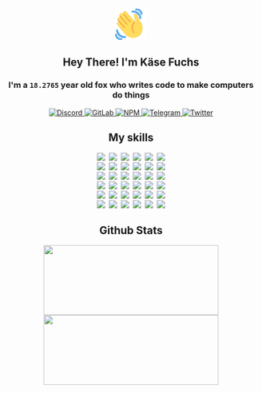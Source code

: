 <div><p align=center><img src=./resources/images/wave.gif width=64px height=64px></p><h2 align=center>Hey There! I'm Käse Fuchs</h2><h3 align=center>I'm a <code>18.2765</code> year old fox who writes code to make computers do things</h3><p align=center><a href=https://discord.com/users/507526681125322772><img alt=Discord src="https://img.shields.io/badge/Discord-5865F2?logo=discord&logoColor=white&style=flat-square#e38a6aff0ef2dfce015531a0840586b9"> </a><a href=https://gitlab.com/kasefuchs><img alt=GitLab src="https://img.shields.io/badge/GitLab-330F63?logo=gitlab&logoColor=white&style=flat-square#e38a6aff0ef2dfce015531a0840586b9"> </a><a href=https://npmjs.com/~kasefuchs><img alt=NPM src="https://img.shields.io/badge/NPM-CB3837?logo=npm&logoColor=white&style=flat-square#e38a6aff0ef2dfce015531a0840586b9"> </a><a href=https://t.me/kasefuchs><img alt=Telegram src="https://img.shields.io/badge/Telegram-2CA5E0?logo=telegram&logoColor=white&style=flat-square#e38a6aff0ef2dfce015531a0840586b9"> </a><a href=https://twitter.com/kasefuchs><img alt=Twitter src="https://img.shields.io/badge/Twitter-1DA1F2?logo=twitter&logoColor=white&style=flat-square#e38a6aff0ef2dfce015531a0840586b9"></a></p><h2 align=center>My skills</h2><p align=center><a href=https://aws.amazon.com/ ><picture><source srcset="https://skillicons.dev/icons?i=aws&theme=dark#e38a6aff0ef2dfce015531a0840586b9" media="(prefers-color-scheme: dark)"><source srcset="https://skillicons.dev/icons?i=aws&theme=light#e38a6aff0ef2dfce015531a0840586b9" media="(prefers-color-scheme: light), (prefers-color-scheme: no-preference)"><img src="https://skillicons.dev/icons?i=aws&theme=light#e38a6aff0ef2dfce015531a0840586b9"></picture></a>&nbsp;&nbsp;<a href=https://en.wikipedia.org/wiki/Bash_(Unix_shell)><picture><source srcset="https://skillicons.dev/icons?i=bash&theme=dark#e38a6aff0ef2dfce015531a0840586b9" media="(prefers-color-scheme: dark)"><source srcset="https://skillicons.dev/icons?i=bash&theme=light#e38a6aff0ef2dfce015531a0840586b9" media="(prefers-color-scheme: light), (prefers-color-scheme: no-preference)"><img src="https://skillicons.dev/icons?i=bash&theme=light#e38a6aff0ef2dfce015531a0840586b9"></picture></a>&nbsp;&nbsp;<a href=https://discord.com/developers/docs><picture><source srcset="https://skillicons.dev/icons?i=bots&theme=dark#e38a6aff0ef2dfce015531a0840586b9" media="(prefers-color-scheme: dark)"><source srcset="https://skillicons.dev/icons?i=bots&theme=light#e38a6aff0ef2dfce015531a0840586b9" media="(prefers-color-scheme: light), (prefers-color-scheme: no-preference)"><img src="https://skillicons.dev/icons?i=bots&theme=light#e38a6aff0ef2dfce015531a0840586b9"></picture></a>&nbsp;&nbsp;<a href=https://www.cloudflare.com/ ><picture><source srcset="https://skillicons.dev/icons?i=cloudflare&theme=dark#e38a6aff0ef2dfce015531a0840586b9" media="(prefers-color-scheme: dark)"><source srcset="https://skillicons.dev/icons?i=cloudflare&theme=light#e38a6aff0ef2dfce015531a0840586b9" media="(prefers-color-scheme: light), (prefers-color-scheme: no-preference)"><img src="https://skillicons.dev/icons?i=cloudflare&theme=light#e38a6aff0ef2dfce015531a0840586b9"></picture></a>&nbsp;&nbsp;<a href=https://en.wikipedia.org/wiki/CSS><picture><source srcset="https://skillicons.dev/icons?i=css&theme=dark#e38a6aff0ef2dfce015531a0840586b9" media="(prefers-color-scheme: dark)"><source srcset="https://skillicons.dev/icons?i=css&theme=light#e38a6aff0ef2dfce015531a0840586b9" media="(prefers-color-scheme: light), (prefers-color-scheme: no-preference)"><img src="https://skillicons.dev/icons?i=css&theme=light#e38a6aff0ef2dfce015531a0840586b9"></picture></a>&nbsp;&nbsp;<a href=https://www.docker.com/ ><picture><source srcset="https://skillicons.dev/icons?i=docker&theme=dark#e38a6aff0ef2dfce015531a0840586b9" media="(prefers-color-scheme: dark)"><source srcset="https://skillicons.dev/icons?i=docker&theme=light#e38a6aff0ef2dfce015531a0840586b9" media="(prefers-color-scheme: light), (prefers-color-scheme: no-preference)"><img src="https://skillicons.dev/icons?i=docker&theme=light#e38a6aff0ef2dfce015531a0840586b9"></picture></a><br><a href=https://www.electronjs.org/ ><picture><source srcset="https://skillicons.dev/icons?i=electron&theme=dark#e38a6aff0ef2dfce015531a0840586b9" media="(prefers-color-scheme: dark)"><source srcset="https://skillicons.dev/icons?i=electron&theme=light#e38a6aff0ef2dfce015531a0840586b9" media="(prefers-color-scheme: light), (prefers-color-scheme: no-preference)"><img src="https://skillicons.dev/icons?i=electron&theme=light#e38a6aff0ef2dfce015531a0840586b9"></picture></a>&nbsp;&nbsp;<a href=https://expressjs.com/ ><picture><source srcset="https://skillicons.dev/icons?i=express&theme=dark#e38a6aff0ef2dfce015531a0840586b9" media="(prefers-color-scheme: dark)"><source srcset="https://skillicons.dev/icons?i=express&theme=light#e38a6aff0ef2dfce015531a0840586b9" media="(prefers-color-scheme: light), (prefers-color-scheme: no-preference)"><img src="https://skillicons.dev/icons?i=express&theme=light#e38a6aff0ef2dfce015531a0840586b9"></picture></a>&nbsp;&nbsp;<a href=https://www.figma.com/ ><picture><source srcset="https://skillicons.dev/icons?i=figma&theme=dark#e38a6aff0ef2dfce015531a0840586b9" media="(prefers-color-scheme: dark)"><source srcset="https://skillicons.dev/icons?i=figma&theme=light#e38a6aff0ef2dfce015531a0840586b9" media="(prefers-color-scheme: light), (prefers-color-scheme: no-preference)"><img src="https://skillicons.dev/icons?i=figma&theme=light#e38a6aff0ef2dfce015531a0840586b9"></picture></a>&nbsp;&nbsp;<a href=https://firebase.google.com/ ><picture><source srcset="https://skillicons.dev/icons?i=firebase&theme=dark#e38a6aff0ef2dfce015531a0840586b9" media="(prefers-color-scheme: dark)"><source srcset="https://skillicons.dev/icons?i=firebase&theme=light#e38a6aff0ef2dfce015531a0840586b9" media="(prefers-color-scheme: light), (prefers-color-scheme: no-preference)"><img src="https://skillicons.dev/icons?i=firebase&theme=light#e38a6aff0ef2dfce015531a0840586b9"></picture></a>&nbsp;&nbsp;<a href=https://flask.palletsprojects.com/ ><picture><source srcset="https://skillicons.dev/icons?i=flask&theme=dark#e38a6aff0ef2dfce015531a0840586b9" media="(prefers-color-scheme: dark)"><source srcset="https://skillicons.dev/icons?i=flask&theme=light#e38a6aff0ef2dfce015531a0840586b9" media="(prefers-color-scheme: light), (prefers-color-scheme: no-preference)"><img src="https://skillicons.dev/icons?i=flask&theme=light#e38a6aff0ef2dfce015531a0840586b9"></picture></a>&nbsp;&nbsp;<a href=https://cloud.google.com/ ><picture><source srcset="https://skillicons.dev/icons?i=gcp&theme=dark#e38a6aff0ef2dfce015531a0840586b9" media="(prefers-color-scheme: dark)"><source srcset="https://skillicons.dev/icons?i=gcp&theme=light#e38a6aff0ef2dfce015531a0840586b9" media="(prefers-color-scheme: light), (prefers-color-scheme: no-preference)"><img src="https://skillicons.dev/icons?i=gcp&theme=light#e38a6aff0ef2dfce015531a0840586b9"></picture></a><br><a href=https://git-scm.com/ ><picture><source srcset="https://skillicons.dev/icons?i=git&theme=dark#e38a6aff0ef2dfce015531a0840586b9" media="(prefers-color-scheme: dark)"><source srcset="https://skillicons.dev/icons?i=git&theme=light#e38a6aff0ef2dfce015531a0840586b9" media="(prefers-color-scheme: light), (prefers-color-scheme: no-preference)"><img src="https://skillicons.dev/icons?i=git&theme=light#e38a6aff0ef2dfce015531a0840586b9"></picture></a>&nbsp;&nbsp;<a href=https://github.com/ ><picture><source srcset="https://skillicons.dev/icons?i=github&theme=dark#e38a6aff0ef2dfce015531a0840586b9" media="(prefers-color-scheme: dark)"><source srcset="https://skillicons.dev/icons?i=github&theme=light#e38a6aff0ef2dfce015531a0840586b9" media="(prefers-color-scheme: light), (prefers-color-scheme: no-preference)"><img src="https://skillicons.dev/icons?i=github&theme=light#e38a6aff0ef2dfce015531a0840586b9"></picture></a>&nbsp;&nbsp;<a href=https://gitlab.com/ ><picture><source srcset="https://skillicons.dev/icons?i=gitlab&theme=dark#e38a6aff0ef2dfce015531a0840586b9" media="(prefers-color-scheme: dark)"><source srcset="https://skillicons.dev/icons?i=gitlab&theme=light#e38a6aff0ef2dfce015531a0840586b9" media="(prefers-color-scheme: light), (prefers-color-scheme: no-preference)"><img src="https://skillicons.dev/icons?i=gitlab&theme=light#e38a6aff0ef2dfce015531a0840586b9"></picture></a>&nbsp;&nbsp;<a href=https://www.heroku.com/ ><picture><source srcset="https://skillicons.dev/icons?i=heroku&theme=dark#e38a6aff0ef2dfce015531a0840586b9" media="(prefers-color-scheme: dark)"><source srcset="https://skillicons.dev/icons?i=heroku&theme=light#e38a6aff0ef2dfce015531a0840586b9" media="(prefers-color-scheme: light), (prefers-color-scheme: no-preference)"><img src="https://skillicons.dev/icons?i=heroku&theme=light#e38a6aff0ef2dfce015531a0840586b9"></picture></a>&nbsp;&nbsp;<a href=https://en.wikipedia.org/wiki/HTML><picture><source srcset="https://skillicons.dev/icons?i=html&theme=dark#e38a6aff0ef2dfce015531a0840586b9" media="(prefers-color-scheme: dark)"><source srcset="https://skillicons.dev/icons?i=html&theme=light#e38a6aff0ef2dfce015531a0840586b9" media="(prefers-color-scheme: light), (prefers-color-scheme: no-preference)"><img src="https://skillicons.dev/icons?i=html&theme=light#e38a6aff0ef2dfce015531a0840586b9"></picture></a>&nbsp;&nbsp;<a href=https://en.wikipedia.org/wiki/JavaScript><picture><source srcset="https://skillicons.dev/icons?i=js&theme=dark#e38a6aff0ef2dfce015531a0840586b9" media="(prefers-color-scheme: dark)"><source srcset="https://skillicons.dev/icons?i=js&theme=light#e38a6aff0ef2dfce015531a0840586b9" media="(prefers-color-scheme: light), (prefers-color-scheme: no-preference)"><img src="https://skillicons.dev/icons?i=js&theme=light#e38a6aff0ef2dfce015531a0840586b9"></picture></a><br><a href=https://en.wikipedia.org/wiki/Linux><picture><source srcset="https://skillicons.dev/icons?i=linux&theme=dark#e38a6aff0ef2dfce015531a0840586b9" media="(prefers-color-scheme: dark)"><source srcset="https://skillicons.dev/icons?i=linux&theme=light#e38a6aff0ef2dfce015531a0840586b9" media="(prefers-color-scheme: light), (prefers-color-scheme: no-preference)"><img src="https://skillicons.dev/icons?i=linux&theme=light#e38a6aff0ef2dfce015531a0840586b9"></picture></a>&nbsp;&nbsp;<a href=https://mui.com/ ><picture><source srcset="https://skillicons.dev/icons?i=materialui&theme=dark#e38a6aff0ef2dfce015531a0840586b9" media="(prefers-color-scheme: dark)"><source srcset="https://skillicons.dev/icons?i=materialui&theme=light#e38a6aff0ef2dfce015531a0840586b9" media="(prefers-color-scheme: light), (prefers-color-scheme: no-preference)"><img src="https://skillicons.dev/icons?i=materialui&theme=light#e38a6aff0ef2dfce015531a0840586b9"></picture></a>&nbsp;&nbsp;<a href=https://en.wikipedia.org/wiki/Markdown><picture><source srcset="https://skillicons.dev/icons?i=md&theme=dark#e38a6aff0ef2dfce015531a0840586b9" media="(prefers-color-scheme: dark)"><source srcset="https://skillicons.dev/icons?i=md&theme=light#e38a6aff0ef2dfce015531a0840586b9" media="(prefers-color-scheme: light), (prefers-color-scheme: no-preference)"><img src="https://skillicons.dev/icons?i=md&theme=light#e38a6aff0ef2dfce015531a0840586b9"></picture></a>&nbsp;&nbsp;<a href=https://www.mongodb.com/ ><picture><source srcset="https://skillicons.dev/icons?i=mongodb&theme=dark#e38a6aff0ef2dfce015531a0840586b9" media="(prefers-color-scheme: dark)"><source srcset="https://skillicons.dev/icons?i=mongodb&theme=light#e38a6aff0ef2dfce015531a0840586b9" media="(prefers-color-scheme: light), (prefers-color-scheme: no-preference)"><img src="https://skillicons.dev/icons?i=mongodb&theme=light#e38a6aff0ef2dfce015531a0840586b9"></picture></a>&nbsp;&nbsp;<a href=https://www.mysql.com/ ><picture><source srcset="https://skillicons.dev/icons?i=mysql&theme=dark#e38a6aff0ef2dfce015531a0840586b9" media="(prefers-color-scheme: dark)"><source srcset="https://skillicons.dev/icons?i=mysql&theme=light#e38a6aff0ef2dfce015531a0840586b9" media="(prefers-color-scheme: light), (prefers-color-scheme: no-preference)"><img src="https://skillicons.dev/icons?i=mysql&theme=light#e38a6aff0ef2dfce015531a0840586b9"></picture></a>&nbsp;&nbsp;<a href=https://nextjs.org/ ><picture><source srcset="https://skillicons.dev/icons?i=nextjs&theme=dark#e38a6aff0ef2dfce015531a0840586b9" media="(prefers-color-scheme: dark)"><source srcset="https://skillicons.dev/icons?i=nextjs&theme=light#e38a6aff0ef2dfce015531a0840586b9" media="(prefers-color-scheme: light), (prefers-color-scheme: no-preference)"><img src="https://skillicons.dev/icons?i=nextjs&theme=light#e38a6aff0ef2dfce015531a0840586b9"></picture></a><br><a href=https://nodejs.org/en/ ><picture><source srcset="https://skillicons.dev/icons?i=nodejs&theme=dark#e38a6aff0ef2dfce015531a0840586b9" media="(prefers-color-scheme: dark)"><source srcset="https://skillicons.dev/icons?i=nodejs&theme=light#e38a6aff0ef2dfce015531a0840586b9" media="(prefers-color-scheme: light), (prefers-color-scheme: no-preference)"><img src="https://skillicons.dev/icons?i=nodejs&theme=light#e38a6aff0ef2dfce015531a0840586b9"></picture></a>&nbsp;&nbsp;<a href=https://www.postgresql.org/ ><picture><source srcset="https://skillicons.dev/icons?i=postgres&theme=dark#e38a6aff0ef2dfce015531a0840586b9" media="(prefers-color-scheme: dark)"><source srcset="https://skillicons.dev/icons?i=postgres&theme=light#e38a6aff0ef2dfce015531a0840586b9" media="(prefers-color-scheme: light), (prefers-color-scheme: no-preference)"><img src="https://skillicons.dev/icons?i=postgres&theme=light#e38a6aff0ef2dfce015531a0840586b9"></picture></a>&nbsp;&nbsp;<a href=https://learn.microsoft.com/en-us/powershell/ ><picture><source srcset="https://skillicons.dev/icons?i=powershell&theme=dark#e38a6aff0ef2dfce015531a0840586b9" media="(prefers-color-scheme: dark)"><source srcset="https://skillicons.dev/icons?i=powershell&theme=light#e38a6aff0ef2dfce015531a0840586b9" media="(prefers-color-scheme: light), (prefers-color-scheme: no-preference)"><img src="https://skillicons.dev/icons?i=powershell&theme=light#e38a6aff0ef2dfce015531a0840586b9"></picture></a>&nbsp;&nbsp;<a href=https://www.python.org/ ><picture><source srcset="https://skillicons.dev/icons?i=py&theme=dark#e38a6aff0ef2dfce015531a0840586b9" media="(prefers-color-scheme: dark)"><source srcset="https://skillicons.dev/icons?i=py&theme=light#e38a6aff0ef2dfce015531a0840586b9" media="(prefers-color-scheme: light), (prefers-color-scheme: no-preference)"><img src="https://skillicons.dev/icons?i=py&theme=light#e38a6aff0ef2dfce015531a0840586b9"></picture></a>&nbsp;&nbsp;<a href=https://www.raspberrypi.org/ ><picture><source srcset="https://skillicons.dev/icons?i=raspberrypi&theme=dark#e38a6aff0ef2dfce015531a0840586b9" media="(prefers-color-scheme: dark)"><source srcset="https://skillicons.dev/icons?i=raspberrypi&theme=light#e38a6aff0ef2dfce015531a0840586b9" media="(prefers-color-scheme: light), (prefers-color-scheme: no-preference)"><img src="https://skillicons.dev/icons?i=raspberrypi&theme=light#e38a6aff0ef2dfce015531a0840586b9"></picture></a>&nbsp;&nbsp;<a href=https://reactjs.org/ ><picture><source srcset="https://skillicons.dev/icons?i=react&theme=dark#e38a6aff0ef2dfce015531a0840586b9" media="(prefers-color-scheme: dark)"><source srcset="https://skillicons.dev/icons?i=react&theme=light#e38a6aff0ef2dfce015531a0840586b9" media="(prefers-color-scheme: light), (prefers-color-scheme: no-preference)"><img src="https://skillicons.dev/icons?i=react&theme=light#e38a6aff0ef2dfce015531a0840586b9"></picture></a><br><a href=https://redux.js.org/ ><picture><source srcset="https://skillicons.dev/icons?i=redux&theme=dark#e38a6aff0ef2dfce015531a0840586b9" media="(prefers-color-scheme: dark)"><source srcset="https://skillicons.dev/icons?i=redux&theme=light#e38a6aff0ef2dfce015531a0840586b9" media="(prefers-color-scheme: light), (prefers-color-scheme: no-preference)"><img src="https://skillicons.dev/icons?i=redux&theme=light#e38a6aff0ef2dfce015531a0840586b9"></picture></a>&nbsp;&nbsp;<a href=https://en.wikipedia.org/wiki/Regular_expression><picture><source srcset="https://skillicons.dev/icons?i=regex&theme=dark#e38a6aff0ef2dfce015531a0840586b9" media="(prefers-color-scheme: dark)"><source srcset="https://skillicons.dev/icons?i=regex&theme=light#e38a6aff0ef2dfce015531a0840586b9" media="(prefers-color-scheme: light), (prefers-color-scheme: no-preference)"><img src="https://skillicons.dev/icons?i=regex&theme=light#e38a6aff0ef2dfce015531a0840586b9"></picture></a>&nbsp;&nbsp;<a href=https://en.wikipedia.org/wiki/Sass_(stylesheet_language)><picture><source srcset="https://skillicons.dev/icons?i=sass&theme=dark#e38a6aff0ef2dfce015531a0840586b9" media="(prefers-color-scheme: dark)"><source srcset="https://skillicons.dev/icons?i=sass&theme=light#e38a6aff0ef2dfce015531a0840586b9" media="(prefers-color-scheme: light), (prefers-color-scheme: no-preference)"><img src="https://skillicons.dev/icons?i=sass&theme=light#e38a6aff0ef2dfce015531a0840586b9"></picture></a>&nbsp;&nbsp;<a href=https://www.typescriptlang.org/ ><picture><source srcset="https://skillicons.dev/icons?i=ts&theme=dark#e38a6aff0ef2dfce015531a0840586b9" media="(prefers-color-scheme: dark)"><source srcset="https://skillicons.dev/icons?i=ts&theme=light#e38a6aff0ef2dfce015531a0840586b9" media="(prefers-color-scheme: light), (prefers-color-scheme: no-preference)"><img src="https://skillicons.dev/icons?i=ts&theme=light#e38a6aff0ef2dfce015531a0840586b9"></picture></a>&nbsp;&nbsp;<a href=https://unity.com/ ><picture><source srcset="https://skillicons.dev/icons?i=unity&theme=dark#e38a6aff0ef2dfce015531a0840586b9" media="(prefers-color-scheme: dark)"><source srcset="https://skillicons.dev/icons?i=unity&theme=light#e38a6aff0ef2dfce015531a0840586b9" media="(prefers-color-scheme: light), (prefers-color-scheme: no-preference)"><img src="https://skillicons.dev/icons?i=unity&theme=light#e38a6aff0ef2dfce015531a0840586b9"></picture></a>&nbsp;&nbsp;<a href=https://workers.cloudflare.com/ ><picture><source srcset="https://skillicons.dev/icons?i=workers&theme=dark#e38a6aff0ef2dfce015531a0840586b9" media="(prefers-color-scheme: dark)"><source srcset="https://skillicons.dev/icons?i=workers&theme=light#e38a6aff0ef2dfce015531a0840586b9" media="(prefers-color-scheme: light), (prefers-color-scheme: no-preference)"><img src="https://skillicons.dev/icons?i=workers&theme=light#e38a6aff0ef2dfce015531a0840586b9"></picture></a><br></p><h2 align=center>Github Stats</h2><p align=center><picture><source srcset="https://github-readme-stats-kasefuchs.vercel.app/api/?count_private=true&hide_border=true&hide_rank=true&line_height=20&hide_title=true&username=Kasefuchs&theme=dark#e38a6aff0ef2dfce015531a0840586b9" media="(prefers-color-scheme: dark)"><source srcset="https://github-readme-stats-kasefuchs.vercel.app/api/?count_private=true&hide_border=true&hide_rank=true&line_height=20&hide_title=true&username=Kasefuchs&theme=light#e38a6aff0ef2dfce015531a0840586b9" media="(prefers-color-scheme: light), (prefers-color-scheme: no-preference)"><img align=middle width=350 height=140 src="https://github-readme-stats-kasefuchs.vercel.app/api/?count_private=true&hide_border=true&hide_rank=true&line_height=20&hide_title=true&username=Kasefuchs&theme=light#e38a6aff0ef2dfce015531a0840586b9"></picture><picture><source srcset="https://github-readme-stats-kasefuchs.vercel.app/api/top-langs/?count_private=true&hide_border=true&layout=compact&username=Kasefuchs&theme=dark#e38a6aff0ef2dfce015531a0840586b9" media="(prefers-color-scheme: dark)"><source srcset="https://github-readme-stats-kasefuchs.vercel.app/api/top-langs/?count_private=true&hide_border=true&layout=compact&username=Kasefuchs&theme=light#e38a6aff0ef2dfce015531a0840586b9" media="(prefers-color-scheme: light), (prefers-color-scheme: no-preference)"><img align=middle width=350 height=140 src="https://github-readme-stats-kasefuchs.vercel.app/api/top-langs/?count_private=true&hide_border=true&layout=compact&username=Kasefuchs&theme=light#e38a6aff0ef2dfce015531a0840586b9"></picture></p><img src="https://hit.yhype.me/github/profile?user_id=64592097#e38a6aff0ef2dfce015531a0840586b9" alt=""></div>
